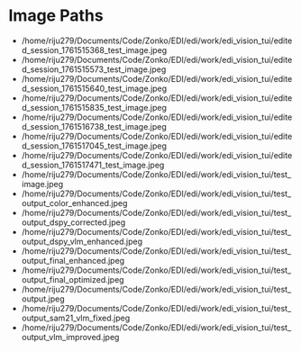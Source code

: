 # Image Paths

- /home/riju279/Documents/Code/Zonko/EDI/edi/work/edi_vision_tui/edited_session_1761515368_test_image.jpeg
- /home/riju279/Documents/Code/Zonko/EDI/edi/work/edi_vision_tui/edited_session_1761515573_test_image.jpeg
- /home/riju279/Documents/Code/Zonko/EDI/edi/work/edi_vision_tui/edited_session_1761515640_test_image.jpeg
- /home/riju279/Documents/Code/Zonko/EDI/edi/work/edi_vision_tui/edited_session_1761515835_test_image.jpeg
- /home/riju279/Documents/Code/Zonko/EDI/edi/work/edi_vision_tui/edited_session_1761516738_test_image.jpeg
- /home/riju279/Documents/Code/Zonko/EDI/edi/work/edi_vision_tui/edited_session_1761517045_test_image.jpeg
- /home/riju279/Documents/Code/Zonko/EDI/edi/work/edi_vision_tui/edited_session_1761517471_test_image.jpeg
- /home/riju279/Documents/Code/Zonko/EDI/edi/work/edi_vision_tui/test_image.jpeg
- /home/riju279/Documents/Code/Zonko/EDI/edi/work/edi_vision_tui/test_output_color_enhanced.jpeg
- /home/riju279/Documents/Code/Zonko/EDI/edi/work/edi_vision_tui/test_output_dspy_corrected.jpeg
- /home/riju279/Documents/Code/Zonko/EDI/edi/work/edi_vision_tui/test_output_dspy_vlm_enhanced.jpeg
- /home/riju279/Documents/Code/Zonko/EDI/edi/work/edi_vision_tui/test_output_final_enhanced.jpeg
- /home/riju279/Documents/Code/Zonko/EDI/edi/work/edi_vision_tui/test_output_final_optimized.jpeg
- /home/riju279/Documents/Code/Zonko/EDI/edi/work/edi_vision_tui/test_output.jpeg
- /home/riju279/Documents/Code/Zonko/EDI/edi/work/edi_vision_tui/test_output_sam21_vlm_fixed.jpeg
- /home/riju279/Documents/Code/Zonko/EDI/edi/work/edi_vision_tui/test_output_vlm_improved.jpeg
